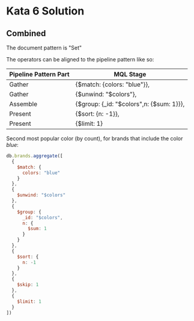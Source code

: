 # Kata 6 Solution
## Combined


The document pattern is "Set"

The operators can be aligned to the pipeline pattern like so:

Pipeline Pattern Part   | MQL Stage
---                     |---
Gather                  |{$match: {colors: "blue"}},
Gather                  |{$unwind: "$colors"},
Assemble                |{$group: {_id: "$colors",n: {$sum: 1}}},
Present                 |{$sort: {n: -1}},
Present                 |{$limit: 1}


Second most popular color (by count), for brands that include the color _blue_:


```javascript
db.brands.aggregate([
  {
    $match: {
      colors: "blue"
    }
  },
  {
    $unwind: "$colors"
  },
  {
    $group: {
      _id: "$colors",
      n: {
        $sum: 1
      }
    }
  },
  {
    $sort: {
      n: -1
    }
  },
  {
    $skip: 1
  },
  {
    $limit: 1
  }
])
```
